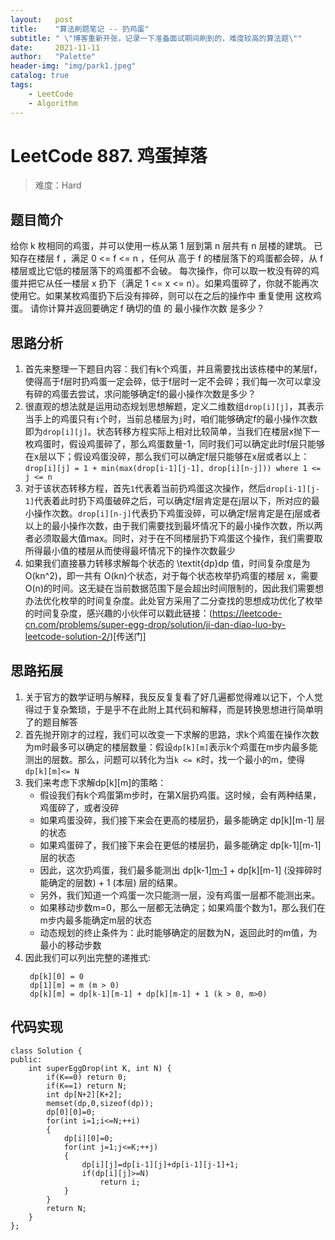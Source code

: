 ```yaml
---
layout:   post
title:    "算法刷题笔记 -- 扔鸡蛋"
subtitle: " \"博客重新开张，记录一下准备面试期间刷到的，难度较高的算法题\""
date:     2021-11-11
author:   "Palette"
header-img: "img/park1.jpeg"
catalog: true
tags:
    - LeetCode
    - Algorithm
---
```


# LeetCode 887. 鸡蛋掉落

> 难度：Hard

## 题目简介
给你 k 枚相同的鸡蛋，并可以使用一栋从第 1 层到第 n 层共有 n 层楼的建筑。
已知存在楼层 f ，满足 0 <= f <= n ，任何从 高于 f 的楼层落下的鸡蛋都会碎，从 f 楼层或比它低的楼层落下的鸡蛋都不会破。
每次操作，你可以取一枚没有碎的鸡蛋并把它从任一楼层 x 扔下（满足 1 <= x <= n）。如果鸡蛋碎了，你就不能再次使用它。如果某枚鸡蛋扔下后没有摔碎，则可以在之后的操作中 重复使用 这枚鸡蛋。
请你计算并返回要确定 f 确切的值 的 最小操作次数 是多少？

## 思路分析
1. 首先来整理一下题目内容：我们有k个鸡蛋，并且需要找出该栋楼中的某层f，使得高于f层时扔鸡蛋一定会碎，低于f层时一定不会碎；我们每一次可以拿没有碎的鸡蛋去尝试，求问能够确定f的最小操作次数是多少？
2. 很直观的想法就是运用动态规划思想解题，定义二维数组`drop[i][j]`，其表示当手上的鸡蛋只有`i`个时，当前总楼层为`j`时，咱们能够确定f的最小操作次数即为`drop[i][j]`。状态转移方程实际上相对比较简单，当我们在楼层x抛下一枚鸡蛋时，假设鸡蛋碎了，那么鸡蛋数量-1，同时我们可以确定此时f层只能够在x层以下；假设鸡蛋没碎，那么我们可以确定f层只能够在x层或者以上：`drop[i][j] = 1 + min(max(drop[i-1][j-1], drop[i][n-j])) where 1 <= j <= n`
3. 对于该状态转移方程，首先`1`代表着当前扔鸡蛋这次操作，然后`drop[i-1][j-1]`代表着此时扔下鸡蛋破碎之后，可以确定f层肯定是在j层以下，所对应的最小操作次数。`drop[i][n-j]`代表扔下鸡蛋没碎，可以确定f层肯定是在j层或者以上的最小操作次数，由于我们需要找到最坏情况下的最小操作次数，所以两者必须取最大值max。同时，对于在不同楼层扔下鸡蛋这个操作，我们需要取所得最小值的楼层从而使得最坏情况下的操作次数最少
4. 如果我们直接暴力转移求解每个状态的 \textit{dp}dp 值，时间复杂度是为 O(kn^2)，即一共有 O(kn)个状态，对于每个状态枚举扔鸡蛋的楼层 x，需要 O(n)的时间。这无疑在当前数据范围下是会超出时间限制的，因此我们需要想办法优化枚举的时间复杂度。此处官方采用了二分查找的思想成功优化了枚举的时间复杂度，感兴趣的小伙伴可以戳此链接：(https://leetcode-cn.com/problems/super-egg-drop/solution/ji-dan-diao-luo-by-leetcode-solution-2/)[传送门]

## 思路拓展
1. 关于官方的数学证明与解释，我反反复复看了好几遍都觉得难以记下，个人觉得过于复杂繁琐，于是乎不在此附上其代码和解释，而是转换思想进行简单明了的题目解答
2. 首先抛开刚才的过程，我们可以改变一下求解的思路，求k个鸡蛋在操作次数为m时最多可以确定的楼层数量：假设`dp[k][m]`表示k个鸡蛋在m步内最多能测出的层数。那么，问题可以转化为当`k <= K`时，找一个最小的m，使得`dp[k][m]<= N`
3. 我们来考虑下求解dp[k][m]的策略：
    - 假设我们有k个鸡蛋第m步时，在第X层扔鸡蛋。这时候，会有两种结果，鸡蛋碎了，或者没碎
    - 如果鸡蛋没碎，我们接下来会在更高的楼层扔，最多能确定 dp[k][m-1] 层的状态
    - 如果鸡蛋碎了，我们接下来会在更低的楼层扔，最多能确定 dp[k-1][m-1] 层的状态
    - 因此，这次扔鸡蛋，我们最多能测出 dp[k-1][m-1](摔碎时能确定的层数) + dp[k][m-1] (没摔碎时能确定的层数) + 1 (本层) 层的结果。
    - 另外，我们知道一个鸡蛋一次只能测一层，没有鸡蛋一层都不能测出来。
    - 如果移动步数m=0，那么一层都无法确定；如果鸡蛋个数为1，那么我们在m步内最多能确定m层的状态
    - 动态规划的终止条件为：此时能够确定的层数为N，返回此时的m值，为最小的移动步数
4. 因此我们可以列出完整的递推式:
   ```
    dp[k][0] = 0
    dp[1][m] = m (m > 0)
    dp[k][m] = dp[k-1][m-1] + dp[k][m-1] + 1 (k > 0, m>0)
   ```

## 代码实现
```
class Solution {
public:
    int superEggDrop(int K, int N) {
        if(K==0) return 0;
        if(K==1) return N;
        int dp[N+2][K+2];
        memset(dp,0,sizeof(dp));
        dp[0][0]=0;
        for(int i=1;i<=N;++i)
        {
            dp[i][0]=0;
            for(int j=1;j<=K;++j)
            {
                dp[i][j]=dp[i-1][j]+dp[i-1][j-1]+1;
                if(dp[i][j]>=N)
                    return i;
            }
        }
        return N; 
    }
};
```
